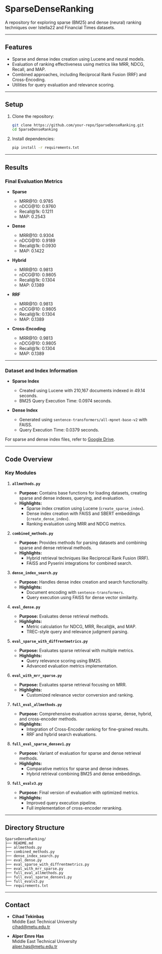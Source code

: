 # SparseDenseRanking

A repository for exploring sparse (BM25) and dense (neural) ranking techniques over Istella22 and Financial Times datasets.

---

## Features
- Sparse and dense index creation using Lucene and neural models.
- Evaluation of ranking effectiveness using metrics like MRR, NDCG, Recall, and MAP.
- Combined approaches, including Reciprocal Rank Fusion (RRF) and Cross-Encoding.
- Utilities for query evaluation and relevance scoring.

---

## Setup
1. Clone the repository:
   ```bash
   git clone https://github.com/your-repo/SparseDenseRanking.git
   cd SparseDenseRanking
   ```
2. Install dependencies:
   ```bash
   pip install -r requirements.txt
   ```

---

## Results
### Final Evaluation Metrics
- **Sparse**  
  - MRR@10: 0.9785  
  - nDCG@10: 0.9760  
  - Recall@1k: 0.1211  
  - MAP: 0.2543  

- **Dense**  
  - MRR@10: 0.9304  
  - nDCG@10: 0.9189  
  - Recall@1k: 0.0930  
  - MAP: 0.1422  

- **Hybrid**  
  - MRR@10: 0.9813  
  - nDCG@10: 0.9805  
  - Recall@1k: 0.1304  
  - MAP: 0.1389  

- **RRF**  
  - MRR@10: 0.9813  
  - nDCG@10: 0.9805  
  - Recall@1k: 0.1304  
  - MAP: 0.1389  

- **Cross-Encoding**  
  - MRR@10: 0.9813  
  - nDCG@10: 0.9805  
  - Recall@1k: 0.1304  
  - MAP: 0.1389  

---

### Dataset and Index Information
- **Sparse Index**  
  - Created using Lucene with 210,167 documents indexed in 49.14 seconds.  
  - BM25 Query Execution Time: 0.0974 seconds.  

- **Dense Index**  
  - Generated using `sentence-transformers/all-mpnet-base-v2` with FAISS.  
  - Query Execution Time: 0.0379 seconds.  

For sparse and dense index files, refer to [Google Drive](https://drive.google.com/drive/folders/1K9tUrY1xf-NgiPQEy6Xk--DBRMbtk9jc?usp=drive_link).

---

## Code Overview
### Key Modules
1. **`allmethods.py`**
   - **Purpose:** Contains base functions for loading datasets, creating sparse and dense indexes, querying, and evaluation.
   - **Highlights:**
     - Sparse index creation using Lucene (`create_sparse_index`).
     - Dense index creation with FAISS and SBERT embeddings (`create_dense_index`).
     - Ranking evaluation using MRR and NDCG metrics.

2. **`combined_methods.py`**
   - **Purpose:** Provides methods for parsing datasets and combining sparse and dense retrieval methods.
   - **Highlights:**
     - Hybrid retrieval techniques like Reciprocal Rank Fusion (RRF).
     - FAISS and Pyserini integrations for combined search.

3. **`dense_index_search.py`**
   - **Purpose:** Handles dense index creation and search functionality.
   - **Highlights:**
     - Document encoding with `sentence-transformers`.
     - Query execution using FAISS for dense vector similarity.

4. **`eval_dense.py`**
   - **Purpose:** Evaluates dense retrieval methods.
   - **Highlights:**
     - Metric calculation for NDCG, MRR, Recall@k, and MAP.
     - TREC-style query and relevance judgment parsing.

5. **`eval_sparse_with_diffrentmetrics.py`**
   - **Purpose:** Evaluates sparse retrieval with multiple metrics.
   - **Highlights:**
     - Query relevance scoring using BM25.
     - Advanced evaluation metrics implementation.

6. **`eval_with_mrr_sparse.py`**
   - **Purpose:** Evaluates sparse retrieval focusing on MRR.
   - **Highlights:**
     - Customized relevance vector conversion and ranking.

7. **`full_eval_allmethods.py`**
   - **Purpose:** Comprehensive evaluation across sparse, dense, hybrid, and cross-encoder methods.
   - **Highlights:**
     - Integration of Cross-Encoder ranking for fine-grained results.
     - RRF and hybrid search evaluations.

8. **`full_eval_sparse_densev1.py`**
   - **Purpose:** Variant of evaluation for sparse and dense retrieval methods.
   - **Highlights:**
     - Comparative metrics for sparse and dense indexes.
     - Hybrid retrieval combining BM25 and dense embeddings.

9. **`full_evalv3.py`**
   - **Purpose:** Final version of evaluation with optimized metrics.
   - **Highlights:**
     - Improved query execution pipeline.
     - Full implementation of cross-encoder reranking.

---

## Directory Structure
```
SparseDenseRanking/
├── README.md
├── allmethods.py
├── combined_methods.py
├── dense_index_search.py
├── eval_dense.py
├── eval_sparse_with_diffrentmetrics.py
├── eval_with_mrr_sparse.py
├── full_eval_allmethods.py
├── full_eval_sparse_densev1.py
├── full_evalv3.py
└── requirements.txt
```

---

## Contact
- **Cihad Tekinbaş**  
  Middle East Technical University  
  [cihad@metu.edu.tr](mailto:cihad@metu.edu.tr)  

- **Alper Emre Has**  
  Middle East Technical University  
  [alper.has@metu.edu.tr](mailto:alper.has@metu.edu.tr)
